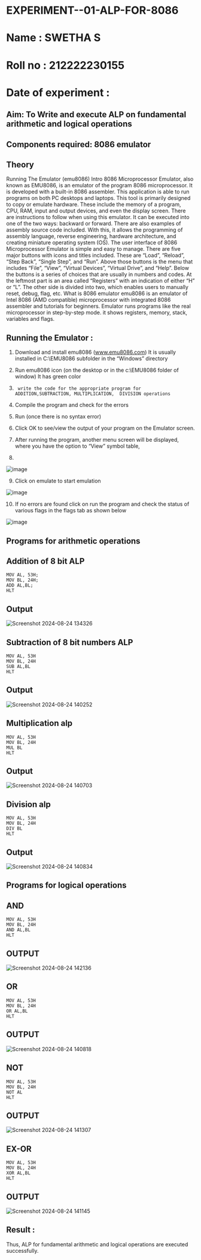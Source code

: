 # EXPERIMENT--01-ALP-FOR-8086
# Name : SWETHA S
# Roll no : 212222230155
# Date of experiment :

## Aim: To Write and execute ALP on fundamental arithmetic and logical operations
## Components required: 8086  emulator 
## Theory 
Running The Emulator (emu8086) Intro 8086 Microprocessor Emulator, also known as EMU8086, is an emulator of the program 8086 microprocessor. It is developed with a built-in 8086 assembler. This application is able to run programs on both PC desktops and laptops. This tool is primarily designed to copy or emulate hardware. These include the memory of a program, CPU, RAM, input and output devices, and even the display screen. There are instructions to follow when using this emulator. It can be executed into one of the two ways: backward or forward. There are also examples of assembly source code included. With this, it allows the programming of assembly language, reverse engineering, hardware architecture, and creating miniature operating system (OS). The user interface of 8086 Microprocessor Emulator is simple and easy to manage. There are five major buttons with icons and titles included. These are “Load”, “Reload”, “Step Back”, “Single Step”, and “Run”. Above those buttons is the menu that includes “File”, “View”, “Virtual Devices”, “Virtual Drive”, and “Help”. Below the buttons is a series of choices that are usually in numbers and codes. At the leftmost part is an area called “Registers” with an indication of either “H” or “L”. The other side is divided into two, which enables users to manually reset, debug, flag, etc. What is 8086 emulator emu8086 is an emulator of Intel 8086 (AMD compatible) microprocessor with integrated 8086 assembler and tutorials for beginners. Emulator runs programs like the real microprocessor in step-by-step mode. it shows registers, memory, stack, variables and flags.


 ## Running the Emulator :
1.	Download and install emu8086 (www.emu8086.com) It is usually installed in C:\EMU8086 subfolder in the “Windows” directory
2.	  Run  emu8086 icon (on the desktop or in the c:\EMU8086 folder of window) It has green color 
 
 
3.		write the code for the appropriate program for ADDITION,SUBTRACTION, MULTIPLICATION,  DIVISION operations 

4.	 Compile the program and check for the errors 
5.	Run (once there is no syntax error) 

6.	Click OK to see/view the output of your program on the Emulator screen. 


7.	After running the program, another menu screen will be displayed, where you have the option to “View” symbol table,
8.	 


![image](https://user-images.githubusercontent.com/36288975/189273263-d65baae9-4b8f-4723-afb3-c0ffa4052b04.png)











9.	Click on emulate to start emulation 








![image](https://user-images.githubusercontent.com/36288975/189273273-9bb36ec1-e2e8-4892-8d35-37707332bfdc.png)








10.	If no errors are found click on run the program and check the status of various flags in the flags tab as shown below 






![image](https://user-images.githubusercontent.com/36288975/189273277-113a2a33-4a40-4ff8-95a5-ecd3a1f504fe.png)







## Programs for arithmetic  operations

## Addition  of 8 bit ALP 
```
MOV AL, 53H;
MOV BL, 24H;
ADD AL,BL;
HLT
```
## Output  
 ![Screenshot 2024-08-24 134326](https://github.com/user-attachments/assets/486ec561-f627-4374-b72e-a651f7ae1292)

## Subtraction   of 8 bit numbers  ALP 
 ```
MOV AL, 53H
MOV BL, 24H
SUB AL,BL
HLT
```
## Output  
![Screenshot 2024-08-24 140252](https://github.com/user-attachments/assets/5138035a-b516-424f-b89c-066d85fe8cc8)


## Multiplication alp 
```
MOV AL, 53H
MOV BL, 24H
MUL BL
HLT
```
 ## Output  
![Screenshot 2024-08-24 140703](https://github.com/user-attachments/assets/adffd023-adcd-42c4-93b1-e9aaf908a5cf)

## Division alp 
```
MOV AL, 53H
MOV BL, 24H
DIV BL
HLT
```

## Output  
![Screenshot 2024-08-24 140834](https://github.com/user-attachments/assets/5c7a0509-cdab-4080-a80a-e8136c2a3015)

## Programs for logical operations
## AND
```
MOV AL, 53H
MOV BL, 24H
AND AL,BL
HLT
```
## OUTPUT
![Screenshot 2024-08-24 142136](https://github.com/user-attachments/assets/2f6db45e-bd1a-4005-a8f1-91f27d60b64f)

## OR
```
MOV AL, 53H
MOV BL, 24H
OR AL,BL
HLT
```

## OUTPUT
![Screenshot 2024-08-24 140818](https://github.com/user-attachments/assets/516a1b07-a066-409f-8ec1-a142d8c25f0d)

## NOT
```
MOV AL, 53H
MOV BL, 24H
NOT AL
HLT
```
## OUTPUT
![Screenshot 2024-08-24 141307](https://github.com/user-attachments/assets/80dde3b7-0074-4476-a7a9-d352e82d1223)

## EX-OR
```
MOV AL, 53H
MOV BL, 24H
XOR AL,BL
HLT
```
## OUTPUT
![Screenshot 2024-08-24 141145](https://github.com/user-attachments/assets/5a549674-933c-475c-8542-ef465ab7d431)

## Result :
Thus, ALP for fundamental arithmetic and logical operations are executed successfully.








